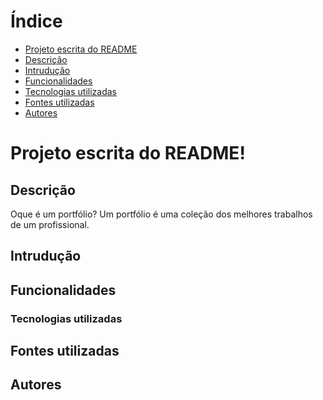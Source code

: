 # Índice

* [Projeto escrita do README](#projeto-escrita-do-readme)
* [Descrição](#descri%C3%A7%C3%A3o)
* [Intrudução](#intrudu%C3%A7%C3%A3o)
* [Funcionalidades](#funcionalidades)
* [Tecnologias utilizadas](#tecnologias-utilizadas)
* [Fontes utilizadas](#fontes-utilizadas)
* [Autores](#autores)

# Projeto escrita do README!

## Descrição
Oque é um portfólio?
Um portfólio é uma coleção dos melhores trabalhos de um profissional.
## Intrudução

## Funcionalidades

### Tecnologias utilizadas

## Fontes utilizadas

## Autores
